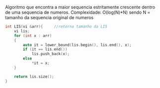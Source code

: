 Algoritmo que encontra a maior sequencia estritamente crescente dentro de uma sequencia de numeros.
Complexidade: O(log(N)*N) sendo N = tamanho da sequencia original de numeros

```c++
int LIS(vi &arr){     //retorna tamanho da LIS
	vi lis;
	for (int x : arr)
	{
		auto it = lower_bound(lis.begin(), lis.end(), x);
		if (it == lis.end())
			lis.push_back(x);
		else
			*it = x;
	}

	return lis.size();
}
```
